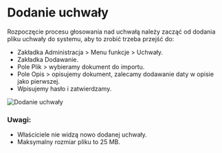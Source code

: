 # Dodanie uchwały

Rozpoczęcie procesu głosowania nad uchwałą należy zacząć od dodania pliku uchwały do systemu, aby to zrobić trzeba przejść do:

- Zakładka Administracja > Menu funkcje > Uchwały.
- Zakładka Dodawanie.
- Pole Plik > wybieramy dokument do importu.
- Pole Opis > opisujemy dokument, zalecamy dodawanie daty w opisie jako pierwszej.
- Wpisujemy hasło i zatwierdzamy.

![Dodanie uchwały](dodanieuchwaly.gif)

### Uwagi:

- Właściciele nie widzą nowo dodanej uchwały.
- Maksymalny rozmiar pliku to 25 MB.